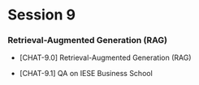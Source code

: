 # Session 9

### Retrieval-Augmented Generation (RAG)

- [CHAT-9.0] Retrieval-Augmented Generation (RAG)

- [CHAT-9.1] QA on IESE Business School
